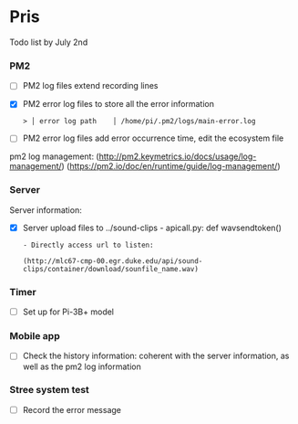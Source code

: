 # Pris

Todo list by July 2nd
### PM2  
- [ ] PM2 log files extend recording lines 

- [x] PM2 error log files to store all the error information

      > │ error log path    │ /home/pi/.pm2/logs/main-error.log

- [ ] PM2 error log files add error occurrence time, edit the ecosystem file 

pm2 log management: (http://pm2.keymetrics.io/docs/usage/log-management/)
(https://pm2.io/doc/en/runtime/guide/log-management/)


### Server 
Server information: 
      
- [x] Server upload files to ../sound-clips
      - apicall.py: def wavsendtoken()
      
      - Directly access url to listen: 
      
      (http://mlc67-cmp-00.egr.duke.edu/api/sound-clips/container/download/sounfile_name.wav)


### Timer 

- [ ] Set up for Pi-3B+ model 

### Mobile app 

- [ ] Check the history information: coherent with the server information, as well as the pm2 log information 

### Stree system test 
     
- [ ] Record the error message 

